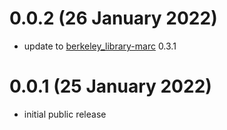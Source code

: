 # 0.0.2 (26 January 2022)

- update to [berkeley_library-marc](https://github.com/BerkeleyLibrary/marc) 0.3.1

# 0.0.1 (25 January 2022)

- initial public release
